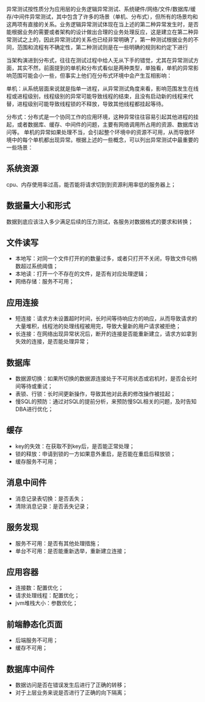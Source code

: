 异常测试按性质分为应用层的业务逻辑异常测试、系统硬件/网络/文件/数据库/缓存/中间件异常测试，其中包含了许多的场景（单机、分布式），但所有的场景均和这两项有直接的关系。业务逻辑异常测试体现在当上述的第二种异常发生时，是否能根据业务的需要或者架构的设计做出合理的业务处理反应，这是建立在第二种异常测试之上的，因此异常测试的关系也已经非常明确了，第一种测试根据业务的不同，范围和流程有不确定性，第二种测试则是在一些明确的规则和约定下进行

当架构演进到分布式，往往在测试过程中给人无从下手的错觉，尤其在异常测试方面，其实不然，前面提到的单机和分布式看似是两种类型，单独看，单机的异常影响范围可能会小一些，但事实上他们在分布式环境中会产生互相影响：

单机：从系统层面来说就是指单一进程，从异常测试角度来看，影响范围发生在线程或进程级别，线程级别的异常可能导致线程的结束，且没有启动新的线程来代替，进程级别可能导致线程锁的不释放，导致其他线程都挂起等待。

分布式：分布式是一个协同工作的应用环境，这种异常往往容易引起其他进程的挂起，或者数据库、缓存、中间件的问题，主要有网络调用所占用的资源、数据库访问等。
单机的异常如果处理不当，会引起整个环境中的资源不可用，从而导致环境中的每个单机都出现异常。根据上述的一些概念，可以列出异常测试中最重要的一些场景：

## 系统资源

cpu、内存使用率过高，能否能将请求切到到资源利用率低的服务器上；

## 数据量大小和形式

数据到底应该注入多少满足后续的压力测试，各服务对数据格式的要求和转换；

## 文件读写

* 本地写：对同一个文件打开的的数量过多，或者只打开不关闭，导致文件句柄数超过系统阈值；
* 本地读：打开一个不存在的文件，是否有对应处理逻辑；
* 网络存储：服务不可用；

## 应用连接

* 短连接：请求方未设置超时时间，长时间等待响应方的响应，从而导致请求的大量堆积，线程池的处理线程被用完，导致大量新的用户请求被拒绝；
* 长连接：在网络出现异常状况后，断开的连接是否能重新建立，请求方如拿到失效的连接，是否能处理异常；

## 数据库

* 数据源切换：如果所切换的数据源连接处于不可用状态或宕机时，是否会长时间等待或重试；
* 表锁、行锁：长时间更新操作，导致其他对此表的修改操作被挂起；
* 慢SQL的预防：通过对SQL的提前分析，来预防慢SQL相关的问题，及时告知DBA进行优化；

## 缓存

* key的失效：在获取不到key后，是否能正常处理；
* 锁的释放：申请到锁的一方如果意外重启，是否能在重启后释放锁；
* 缓存服务不可用；

## 消息中间件

* 消息记录表切换：是否丢失；
* 清除消息记录：是否丢失记录；

## 服务发现

* 服务不可用：是否有其他处理措施；
* 单台不可用：是否能重新选举，重新建立连接；

## 应用容器

* 连接数：配置优化；
* 请求处理线程：配置优化；
* jvm堆栈大小：参数优化；

## 前端静态化页面

* 后端服务不可用；
* 缓存不可用；

## 数据库中间件

* 数据访问是否在错误发生后进行了正确的转移；
* 对于上层业务来说是否进行了正确的向下隔离；
